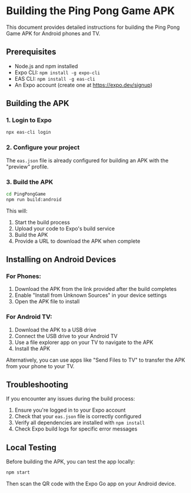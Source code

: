 # Building the Ping Pong Game APK

This document provides detailed instructions for building the Ping Pong Game APK for Android phones and TV.

## Prerequisites

- Node.js and npm installed
- Expo CLI: `npm install -g expo-cli`
- EAS CLI: `npm install -g eas-cli`
- An Expo account (create one at https://expo.dev/signup)

## Building the APK

### 1. Login to Expo

```bash
npx eas-cli login
```

### 2. Configure your project

The `eas.json` file is already configured for building an APK with the "preview" profile.

### 3. Build the APK

```bash
cd PingPongGame
npm run build:android
```

This will:
1. Start the build process
2. Upload your code to Expo's build service
3. Build the APK
4. Provide a URL to download the APK when complete

## Installing on Android Devices

### For Phones:
1. Download the APK from the link provided after the build completes
2. Enable "Install from Unknown Sources" in your device settings
3. Open the APK file to install

### For Android TV:
1. Download the APK to a USB drive
2. Connect the USB drive to your Android TV
3. Use a file explorer app on your TV to navigate to the APK
4. Install the APK

Alternatively, you can use apps like "Send Files to TV" to transfer the APK from your phone to your TV.

## Troubleshooting

If you encounter any issues during the build process:

1. Ensure you're logged in to your Expo account
2. Check that your `eas.json` file is correctly configured
3. Verify all dependencies are installed with `npm install`
4. Check Expo build logs for specific error messages

## Local Testing

Before building the APK, you can test the app locally:

```bash
npm start
```

Then scan the QR code with the Expo Go app on your Android device.
